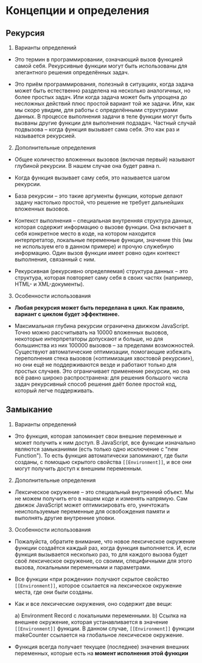 # Концепции и определения

## Рекурсия

1. Варианты определений

- Это термин в программировании, означающий вызов функцией самой себя. Рекурсивные функции могут быть использованы для элегантного решения определённых задач.

- Это приём программирования, полезный в ситуациях, когда задача может быть естественно разделена на несколько аналогичных, но более простых задач. Или когда задача может быть упрощена до несложных действий плюс простой вариант той же задачи. Или, как мы скоро увидим, для работы с определёнными структурами данных. В процессе выполнения задачи в теле функции могут быть вызваны другие функции для выполнения подзадач. Частный случай подвызова – когда функция вызывает сама себя. Это как раз и называется рекурсией.

2. Дополнительные определения

- Общее количество вложенных вызовов (включая первый) называют глубиной рекурсии. В нашем случае она будет равна n.

- Когда функция вызывает саму себя, это называется шагом рекурсии.

- База рекурсии – это такие аргументы функции, которые делают задачу настолько простой, что решение не требует дальнейших вложенных вызовов.

- Контекст выполнения – специальная внутренняя структура данных, которая содержит информацию о вызове функции. Она включает в себя конкретное место в коде, на котором находится интерпретатор, локальные переменные функции, значение this (мы не используем его в данном примере) и прочую служебную информацию. Один вызов функции имеет ровно один контекст выполнения, связанный с ним.

- Рекурсивная (рекурсивно определяемая) структура данных – это структура, которая повторяет саму себя в своих частях (например, HTML- и XML-документы).

3. Особенности использования

- **Любая рекурсия может быть переделана в цикл. Как правило, вариант с циклом будет эффективнее.**

- Максимальная глубина рекурсии ограничена движком JavaScript. Точно можно рассчитывать на 10000 вложенных вызовов, некоторые интерпретаторы допускают и больше, но для большинства из них 100000 вызовов – за пределами возможностей. Существуют автоматические оптимизации, помогающие избежать переполнения стека вызовов («оптимизация хвостовой рекурсии»), но они ещё не поддерживаются везде и работают только для простых случаев. Это ограничивает применение рекурсии, но она всё равно широко распространена: для решения большого числа задач рекурсивный способ решения даёт более простой код, который легче поддерживать.

## Замыкание

1. Варианты определений

- Это функция, которая запоминает свои внешние переменные и может получить к ним доступ. В JavaScript, все функции изначально являются замыканиями (есть только одно исключение с "new Function"). То есть функция автоматически запоминают, где были созданы, с помощью скрытого свойства `[[Environment]]`, и все они могут получить доступ к внешним переменным.

2. Дополнительные определения

- Лексическое окружение – это специальный внутренний объект. Мы не можем получить его в нашем коде и изменять напрямую. Сам движок JavaScript может оптимизировать его, уничтожать неиспользуемые переменные для освобождения памяти и выполнять другие внутренние уловки.

3. Особенности использования

- Пожалуйста, обратите внимание, что новое лексическое окружение функции создаётся каждый раз, когда функция выполняется. И, если функция вызывается несколько раз, то для каждого вызова будет своё лексическое окружение, со своими, специфичными для этого вызова, локальными переменными и параметрами.

- Все функции «при рождении» получают скрытое свойство `[[Environment]]`, которое ссылается на лексическое окружение места, где они были созданы.

- Как и все лексические окружения, оно содержит две вещи:

  a) Environment Record с локальными переменными.
  b) Ссылка на внешнее окружение, которая устанавливается в значение `[[Environment]]` функции. В данном случае, `[[Environment]]` функции makeCounter ссылается на глобальное лексическое окружение.

- Функция всегда получает текущее (последнее) значения внешних переменных, которые есть на **момент исполнения этой функции**
